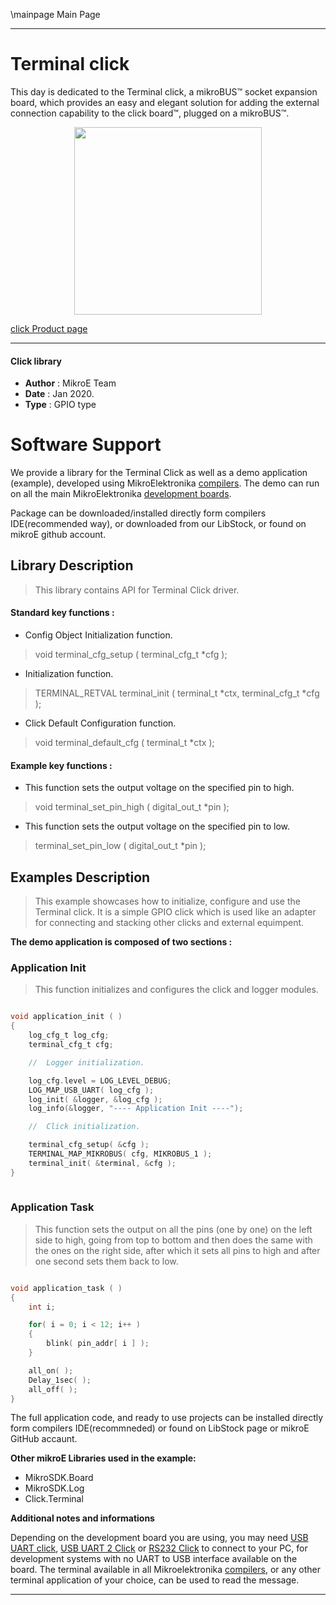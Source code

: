 \mainpage Main Page
 
---
# Terminal click

This day is dedicated to the Terminal click, a mikroBUS™ socket expansion board, which provides an easy and elegant solution for adding the external connection capability to the click board™, plugged on a mikroBUS™.

<p align="center">
  <img src="https://download.mikroe.com/images/click_for_ide/terminal_click.png" height=300px>
</p>

[click Product page](https://www.mikroe.com/terminal-click)

---

#### Click library 

- **Author**        : MikroE Team
- **Date**          : Jan 2020.
- **Type**          : GPIO type

# Software Support

We provide a library for the Terminal Click 
as well as a demo application (example), developed using MikroElektronika 
[compilers](https://shop.mikroe.com/compilers). 
The demo can run on all the main MikroElektronika [development boards](https://shop.mikroe.com/development-boards).

Package can be downloaded/installed directly form compilers IDE(recommended way), or downloaded from our LibStock, or found on mikroE github account. 

## Library Description

> This library contains API for Terminal Click driver.

#### Standard key functions :

- Config Object Initialization function.
> void terminal_cfg_setup ( terminal_cfg_t *cfg ); 
 
- Initialization function.
> TERMINAL_RETVAL terminal_init ( terminal_t *ctx, terminal_cfg_t *cfg );

- Click Default Configuration function.
> void terminal_default_cfg ( terminal_t *ctx );


#### Example key functions :

- This function sets the output voltage on the specified pin to high.
> void terminal_set_pin_high ( digital_out_t *pin );
 
- This function sets the output voltage on the specified pin to low.
> terminal_set_pin_low ( digital_out_t *pin );

## Examples Description

> This example showcases how to initialize, configure and use the Terminal click. It is a simple
  GPIO click which is used like an adapter for connecting and stacking other clicks and external
  equimpent. 

**The demo application is composed of two sections :**

### Application Init 

> This function initializes and configures the click and logger modules.

```c

void application_init ( )
{
    log_cfg_t log_cfg;
    terminal_cfg_t cfg;

    //  Logger initialization.

    log_cfg.level = LOG_LEVEL_DEBUG;
    LOG_MAP_USB_UART( log_cfg );
    log_init( &logger, &log_cfg );
    log_info(&logger, "---- Application Init ----");

    //  Click initialization.

    terminal_cfg_setup( &cfg );
    TERMINAL_MAP_MIKROBUS( cfg, MIKROBUS_1 );
    terminal_init( &terminal, &cfg );
}
  
```

### Application Task

> This function sets the output on all the pins (one by one) on the left side to high, going
  from top to bottom and then does the same with the ones on the right side, after which it 
  sets all pins to high and after one second sets them back to low.

```c

void application_task ( )
{
    int i;

    for( i = 0; i < 12; i++ )
    {
        blink( pin_addr[ i ] );
    }

    all_on( );
    Delay_1sec( );
    all_off( );
} 

``` 

The full application code, and ready to use projects can be  installed directly form compilers IDE(recommneded) or found on LibStock page or mikroE GitHub accaunt.

**Other mikroE Libraries used in the example:** 

- MikroSDK.Board
- MikroSDK.Log
- Click.Terminal

**Additional notes and informations**

Depending on the development board you are using, you may need 
[USB UART click](https://shop.mikroe.com/usb-uart-click), 
[USB UART 2 Click](https://shop.mikroe.com/usb-uart-2-click) or 
[RS232 Click](https://shop.mikroe.com/rs232-click) to connect to your PC, for 
development systems with no UART to USB interface available on the board. The 
terminal available in all Mikroelektronika 
[compilers](https://shop.mikroe.com/compilers), or any other terminal application 
of your choice, can be used to read the message.

---

